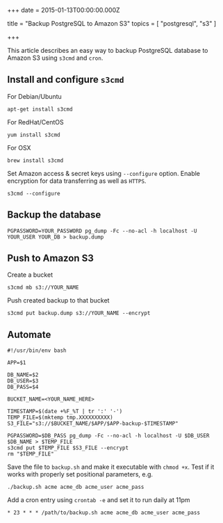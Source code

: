 
+++
date = 2015-01-13T00:00:00.000Z


title = "Backup PostgreSQL to Amazon S3"
topics = [ "postgresql", "s3" ]

+++

This article describes an easy way to backup PostgreSQL database to Amazon S3
using `s3cmd` and `cron`.

## Install and configure `s3cmd`

For Debian/Ubuntu

```
apt-get install s3cmd
```

For RedHat/CentOS

```
yum install s3cmd
```

For OSX

```
brew install s3cmd
```

Set Amazon access & secret keys using `--configure` option. Enable encryption
for data transferring as well as `HTTPS`.

```
s3cmd --configure
```

## Backup the database

```
PGPASSWORD=YOUR_PASSWORD pg_dump -Fc --no-acl -h localhost -U YOUR_USER YOUR_DB > backup.dump
```

## Push to Amazon S3

Create a bucket

```
s3cmd mb s3://YOUR_NAME
```

Push created backup to that bucket

```
s3cmd put backup.dump s3://YOUR_NAME --encrypt
```

## Automate

```
#!/usr/bin/env bash

APP=$1

DB_NAME=$2
DB_USER=$3
DB_PASS=$4

BUCKET_NAME=<YOUR_NAME_HERE>

TIMESTAMP=$(date +%F_%T | tr ':' '-')
TEMP_FILE=$(mktemp tmp.XXXXXXXXXX)
S3_FILE="s3://$BUCKET_NAME/$APP/$APP-backup-$TIMESTAMP"

PGPASSWORD=$DB_PASS pg_dump -Fc --no-acl -h localhost -U $DB_USER $DB_NAME > $TEMP_FILE
s3cmd put $TEMP_FILE $S3_FILE --encrypt
rm "$TEMP_FILE"
```

Save the file to `backup.sh` and make it executable with `chmod +x`. Test if it works with
properly set positional parameters, e.g.

```
./backup.sh acme acme_db acme_user acme_pass
```

Add a cron entry using `crontab -e` and set it to run daily at 11pm

```
* 23 * * * /path/to/backup.sh acme acme_db acme_user acme_pass
```
